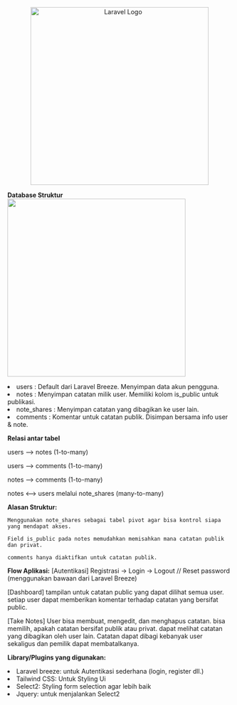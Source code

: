 <p align="center"><a href="https://laravel.com" target="_blank"><img src="https://raw.githubusercontent.com/laravel/art/master/logo-lockup/5%20SVG/2%20CMYK/1%20Full%20Color/laravel-logolockup-cmyk-red.svg" width="400" alt="Laravel Logo"></a></p>

<b>Database Struktur</b>
<img src="" width = "400"/>

<li>users : Default dari Laravel Breeze. Menyimpan data akun pengguna.</li>
<li>notes : Menyimpan catatan milik user. Memiliki kolom is_public untuk publikasi.</li>
<li>note_shares : Menyimpan catatan yang dibagikan ke user lain.</li>
<li>comments : Komentar untuk catatan publik. Disimpan bersama info user & note.</li>

<b>Relasi antar tabel</b>

users ⟶ notes (1-to-many)

users ⟶ comments (1-to-many)

notes ⟶ comments (1-to-many)

notes ⟷ users melalui note_shares (many-to-many)

<b>Alasan Struktur:</b>

    Menggunakan note_shares sebagai tabel pivot agar bisa kontrol siapa yang mendapat akses.

    Field is_public pada notes memudahkan memisahkan mana catatan publik dan privat.

    comments hanya diaktifkan untuk catatan publik.

<b>Flow Aplikasi:</b>
[Autentikasi] Registrasi -> Login -> Logout // Reset password (menggunakan bawaan dari Laravel Breeze)

[Dashboard] tampilan untuk catatan public yang dapat dilihat semua user. setiap user dapat memberikan komentar terhadap catatan yang bersifat public.

[Take Notes] User bisa membuat, mengedit, dan menghapus catatan.
bisa memilih, apakah catatan bersifat publik atau privat.
dapat melihat catatan yang dibagikan oleh user lain.
Catatan dapat dibagi kebanyak user sekaligus dan pemilik dapat membatalkanya.

<b>Library/Plugins yang digunakan:</b>

<li>Laravel breeze: untuk Autentikasi sederhana (login, register dll.)</li>
<li>Tailwind CSS: Untuk Styling Ui</li>
<li>Select2: Styling form selection agar lebih baik</li>
<li>Jquery: untuk menjalankan Select2</li>
